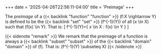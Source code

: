 +++
date = '2025-04-26T22:56:11-04:00'
title = 'Preimage'
+++

The _preimage_ of a {{< backlink "function" "function" >}}
\(f:X \rightarrow Y\) is defined to be the
{{< backlink "set" "set" >}} \(f^{-1}(Y)\) of all
\(x \in X\) such that \(f(x) \in Y\). That is:
\[
    f^{-1}(Y)=\{ x \in X : f(x) \in Y \}
\]

{{< sidenote "remark" >}}
We remark that the preimage of a function is always a
{{< backlink "subset" "subset" >}} of the
{{< backlink "domain" "domain" >}} of \(f\). That
is: \(f^{-1}(Y) \subseteq X\)
{{< /sidenote >}}
